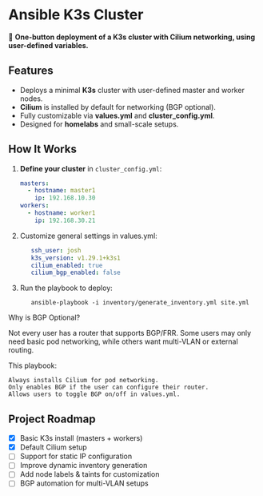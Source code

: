 # Ansible K3s Cluster

🚀 **One-button deployment of a K3s cluster with Cilium networking, using user-defined variables.**

## Features

- Deploys a minimal **K3s** cluster with user-defined master and worker nodes.
- **Cilium** is installed by default for networking (BGP optional).
- Fully customizable via **values.yml** and **cluster_config.yml**.
- Designed for **homelabs** and small-scale setups.

## How It Works

1. **Define your cluster** in `cluster_config.yml`:
   ```yaml
   masters:
     - hostname: master1
       ip: 192.168.10.30
   workers:
     - hostname: worker1
       ip: 192.168.30.21
2. Customize general settings in values.yml:
    ```yaml
       ssh_user: josh
       k3s_version: v1.29.1+k3s1
       cilium_enabled: true
       cilium_bgp_enabled: false
3. Run the playbook to deploy:
    ```shell
       ansible-playbook -i inventory/generate_inventory.yml site.yml
Why is BGP Optional?

Not every user has a router that supports BGP/FRR. Some users may only need basic pod networking, while others want multi-VLAN or external routing.

This playbook:

    Always installs Cilium for pod networking.
    Only enables BGP if the user can configure their router.
    Allows users to toggle BGP on/off in values.yml.

## Project Roadmap

- [x] Basic K3s install (masters + workers)
- [x] Default Cilium setup
- [ ] Support for static IP configuration
- [ ] Improve dynamic inventory generation
- [ ] Add node labels & taints for customization
- [ ] BGP automation for multi-VLAN setups
